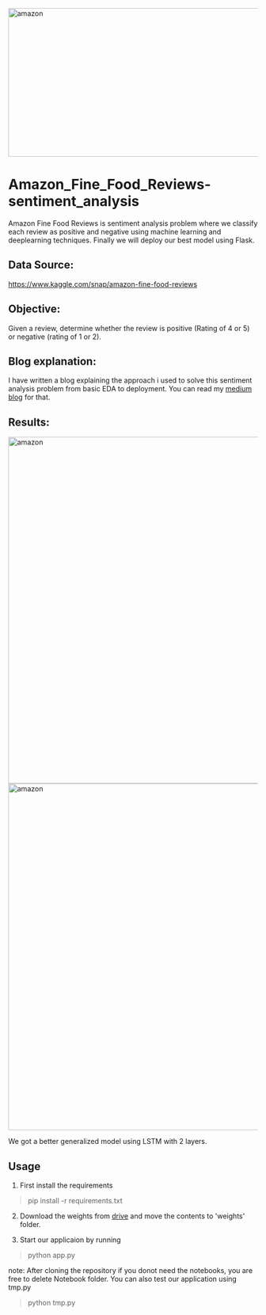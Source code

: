 
<img src="https://github.com/arunm8489/Amazon_Fine_Food_Reviews-sentiment_analysis/blob/master/img/amazonfood.png" alt="amazon" width="1000" height="300">

# Amazon_Fine_Food_Reviews-sentiment_analysis


Amazon Fine Food Reviews is sentiment analysis problem where we classify each review as positive and negative using machine learning and deeplearning techniques. Finally we will deploy our best model using Flask.

## Data Source: 

https://www.kaggle.com/snap/amazon-fine-food-reviews

## Objective: 

Given a review, determine whether the review is positive (Rating of 4 or 5) or negative (rating of 1 or 2).

## Blog explanation: 
I have written a blog explaining the approach i used to solve this sentiment analysis problem from basic EDA to deployment. You can read my <a href="https://medium.com/@arunm8489/sentiment-analysis-on-amazon-food-reviews-from-eda-to-deployment-f985c417b0c">medium blog</a> for that.

## Results:

<img src="https://github.com/arunm8489/Amazon_Fine_Food_Reviews-sentiment_analysis/blob/master/img/result_1.png" alt="amazon" width="700">

<img src="https://github.com/arunm8489/Amazon_Fine_Food_Reviews-sentiment_analysis/blob/master/img/result_2.png" alt="amazon" width="700">

We got a better generalized model using LSTM with 2 layers.

## Usage

1. First install the requirements

> pip install -r requirements.txt

2. Download the weights from <a href='https://drive.google.com/drive/folders/13QNhlb-HA_3Mn42yGdQSYBDVCdZ7316S?usp=sharing'>drive</a> and move the contents to 'weights' folder.

3. Start our applicaion by running

> python app.py 

note:
After cloning the repository if you donot need the notebooks, you are free to delete Notebook folder.
You can also test our application using tmp.py

> python tmp.py
